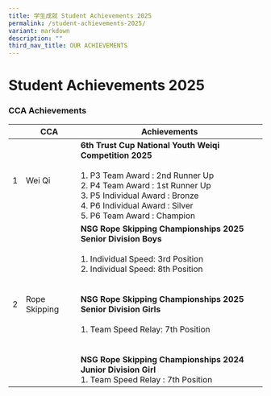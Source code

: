```yaml
---
title: 学生成就 Student Achievements 2025
permalink: /student-achievements-2025/
variant: markdown
description: ""
third_nav_title: OUR ACHIEVEMENTS
---
```

# Student Achievements 2025


### CCA Achievements


| | CCA| Achievements |
| -------- | -------- | -------- |
| 1     | Wei Qi  | **6th Trust Cup National Youth Weiqi Competition 2025** <br><br>1.	P3 Team Award : 2nd Runner Up<br>2. P4 Team Award : 1st Runner Up <br>3. P5 Individual Award : Bronze <br>4. P6 Individual Award : Silver <br> 5. P6 Team Award : Champion  |
|2|Rope Skipping|**NSG Rope Skipping Championships 2025 Senior Division Boys**  <br><br> 1. Individual Speed: 3rd Position <br> 2. Individual Speed: 8th Position <br><br><br>**NSG Rope Skipping Championships 2025 Senior Division Girls** <br><br> 1. Team Speed Relay: 7th Position <br><br><br> **NSG Rope Skipping Championships 2024 Junior Division Girl** <br>1. Team Speed Relay : 7th Position  |